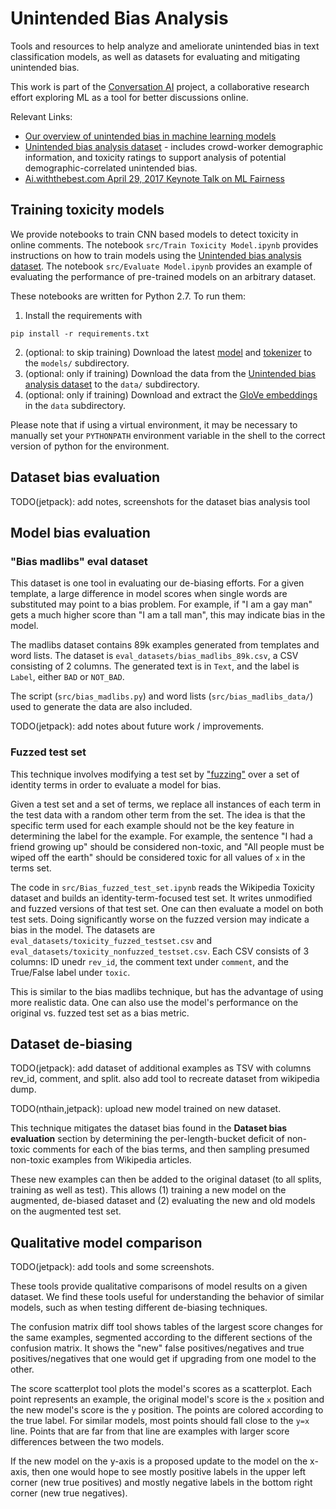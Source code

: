 # Unintended Bias Analysis

Tools and resources to help analyze and ameliorate unintended bias in text
classification models, as well as datasets for evaluating and mitigating
unintended bias.

This work is part of the [Conversation AI](https://conversationai.github.io/)
project, a collaborative research effort exploring ML as a tool for better
discussions online.

Relevant Links:
 * [Our overview of unintended bias in machine learning models](https://conversationai.github.io/bias.html)
 * [Unintended bias analysis dataset](https://figshare.com/articles/Wikipedia_Talk_Labels_Toxicity/4563973) - includes crowd-worker demographic information, and toxicity ratings to support analysis of potential demographic-correlated unintended bias.
 * [Ai.withthebest.com April 29, 2017 Keynote Talk on ML Fairness](https://github.com/conversationai/conversationai-bias-analysis/blob/master/AI-with-the-best%20fairness%20presentation.pdf)


## Training toxicity models

We provide notebooks to train CNN based models to detect toxicity in online
comments. The notebook `src/Train Toxicity Model.ipynb` provides instructions
on how to train models using the [Unintended bias analysis
dataset](https://figshare.com/articles/Wikipedia_Talk_Labels_Toxicity/4563973).
The notebook `src/Evaluate Model.ipynb` provides an example of evaluating the
performance of pre-trained models on an arbitrary dataset.

These notebooks are written for Python 2.7. To run them:

1. Install the requirements with
```
pip install -r requirements.txt
```
2. (optional: to skip training) Download the latest [model](https://storage.googleapis.com/unintended-ml-bias-analysis/models/wiki_tox_labels_v1_model.h5) and [tokenizer](https://storage.googleapis.com/unintended-ml-bias-analysis/models/wiki_tox_labels_v1_tokenizer.pkl) to the `models/` subdirectory.
3. (optional: only if training) Download the data from the [Unintended bias analysis dataset](https://figshare.com/articles/Wikipedia_Talk_Labels_Toxicity/4563973) to the `data/` subdirectory.
4. (optional: only if training) Download and extract the [GloVe embeddings](http://nlp.stanford.edu/data/glove.6B.zip) in the `data` subdirectory.

Please note that if using a virtual environment, it may be necessary to
manually set your `PYTHONPATH` environment variable in the shell to the correct
version of python for the environment.

## Dataset bias evaluation

TODO(jetpack): add notes, screenshots for the dataset bias analysis tool

## Model bias evaluation

### "Bias madlibs" eval dataset

This dataset is one tool in evaluating our de-biasing efforts. For a given
template, a large difference in model scores when single words are substituted
may point to a bias problem. For example, if "I am a gay man" gets a much
higher score than "I am a tall man", this may indicate bias in the model.

The madlibs dataset contains 89k examples generated from templates and word
lists. The dataset is `eval_datasets/bias_madlibs_89k.csv`, a CSV consisting of
2 columns.  The generated text is in `Text`, and the label is `Label`, either
`BAD` or `NOT_BAD`.

The script (`src/bias_madlibs.py`) and word lists (`src/bias_madlibs_data/`)
used to generate the data are also included.

TODO(jetpack): add notes about future work / improvements.

### Fuzzed test set

This technique involves modifying a test set
by ["fuzzing"](https://en.wikipedia.org/wiki/Fuzzing) over a set of identity
terms in order to evaluate a model for bias.

Given a test set and a set of terms, we replace all instances of each term in
the test data with a random other term from the set. The idea is that the
specific term used for each example should not be the key feature in determining
the label for the example. For example, the sentence "I had a <x> friend growing
up" should be considered non-toxic, and "All <x> people must be wiped off the
earth" should be considered toxic for all values of `x` in the terms set.

The code in `src/Bias_fuzzed_test_set.ipynb` reads the Wikipedia Toxicity
dataset and builds an identity-term-focused test set. It writes unmodified and
fuzzed versions of that test set. One can then evaluate a model on both test
sets. Doing significantly worse on the fuzzed version may indicate a bias in the
model. The datasets are `eval_datasets/toxicity_fuzzed_testset.csv` and
`eval_datasets/toxicity_nonfuzzed_testset.csv`. Each CSV consists of 3 columns:
ID unedr `rev_id`, the comment text under `comment`, and the True/False label
under `toxic`.

This is similar to the bias madlibs technique, but has the advantage of using
more realistic data. One can also use the model's performance on the original
vs. fuzzed test set as a bias metric.

## Dataset de-biasing

TODO(jetpack): add dataset of additional examples as TSV with columns rev\_id,
comment, and split. also add tool to recreate dataset from wikipedia dump.

TODO(nthain,jetpack): upload new model trained on new dataset.

This technique mitigates the dataset bias found in the **Dataset bias
evaluation** section by determining the per-length-bucket deficit of non-toxic
comments for each of the bias terms, and then sampling presumed non-toxic
examples from Wikipedia articles.

These new examples can then be added to the original dataset (to all splits,
training as well as test). This allows (1) training a new model on the
augmented, de-biased dataset and (2) evaluating the new and old models on the
augmented test set.

## Qualitative model comparison

TODO(jetpack): add tools and some screenshots.

These tools provide qualitative comparisons of model results on a given
dataset. We find these tools useful for understanding the behavior of similar
models, such as when testing different de-biasing techniques.

The confusion matrix diff tool shows tables of the largest score changes for
the same examples, segmented according to the different sections of the
confusion matrix. It shows the "new" false positives/negatives and true
positives/negatives that one would get if upgrading from one model to the
other.

The score scatterplot tool plots the model's scores as a scatterplot. Each
point represents an example, the original model's score is the `x` position and
the new model's score is the `y` position. The points are colored according to
the true label. For similar models, most points should fall close to the `y=x`
line. Points that are far from that line are examples with larger score
differences between the two models.

If the new model on the y-axis is a proposed update to the model on the x-axis,
then one would hope to see mostly positive labels in the upper left corner (new
true positives) and mostly negative labels in the bottom right corner (new true
negatives).
